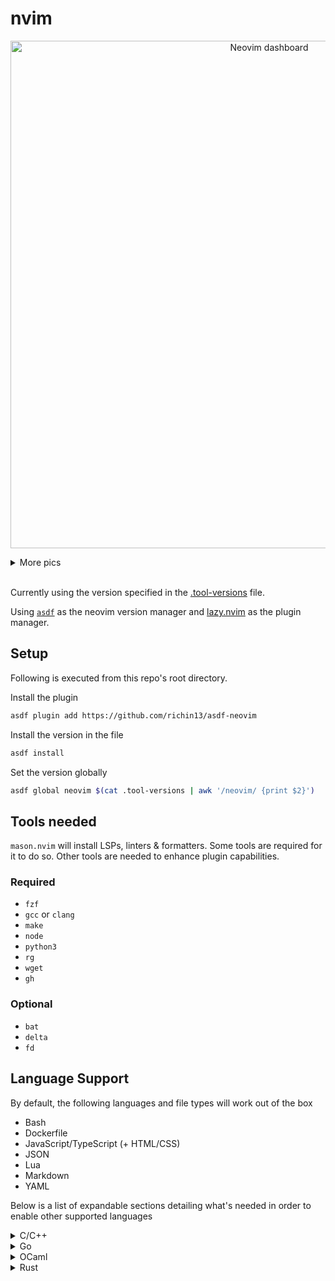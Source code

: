 # nvim

<p align="center">
  <img width="812" alt="Neovim dashboard" src="https://github.com/ismailshak/nvim/assets/23173408/bdd6c244-a663-438f-83fe-c9c0dfdf5d65">
</p>

<details><summary>More pics</summary>
  <p><sub>Customized <a href="https://wezfurlong.org/wezterm/index.html">Wezterm</a> - Modified <a href="https://cocopon.github.io/iceberg.vim/">Iceberg</a> - Modified & nerd-font-patched <a href="https://commitmono.com/">Commit Mono</a></sub></p>

  <p align="center">
    <img width="812" alt="LSP progress spinner" src="https://github.com/ismailshak/nvim/assets/23173408/960ede2e-bf75-4c2d-abed-70f8d5cc560b">
    <img width="812" alt="Git diff" src="https://github.com/ismailshak/nvim/assets/23173408/c29c9482-e63c-4f3c-9feb-f503db1f1a6d">
    <img width="812" alt="Autocomplete and diagnostics" src="https://github.com/ismailshak/nvim/assets/23173408/75ee8ee1-673f-4d76-bb50-35b5cdae6987">
    <img width="812" alt="Terminal" src="https://github.com/ismailshak/nvim/assets/23173408/1380ab8e-6b4b-49e8-9a74-44dd71914006">
  </p>
</details>

<br />

Currently using the version specified in the [.tool-versions](./.tool-versions) file.

Using [`asdf`](https://github.com/asdf-vm/asdf) as the neovim version manager and [lazy.nvim](https://github.com/folke/lazy.nvim) as the plugin manager.

## Setup

Following is executed from this repo's root directory.

Install the plugin

```bash
asdf plugin add https://github.com/richin13/asdf-neovim
```

Install the version in the file

```bash
asdf install
```

Set the version globally

```bash
asdf global neovim $(cat .tool-versions | awk '/neovim/ {print $2}')
```

## Tools needed

`mason.nvim` will install LSPs, linters & formatters. Some tools are required for it to do so. Other tools are needed to enhance plugin capabilities.

### Required

- `fzf`
- `gcc` or `clang`
- `make`
- `node`
- `python3`
- `rg`
- `wget`
- `gh`

### Optional

- `bat`
- `delta`
- `fd`

## Language Support

By default, the following languages and file types will work out of the box

- Bash
- Dockerfile
- JavaScript/TypeScript (+ HTML/CSS)
- JSON
- Lua
- Markdown
- YAML

Below is a list of expandable sections detailing what's needed in order to enable other supported languages

<details>
<summary>C/C++</summary>

Using your system's package manager, install the following and make sure they're on your `$PATH`:

- `clangd`
- `clang-format`

</details>

<details>
<summary>Go</summary>

Install go using your method of choice. Then you'll need to install the following:

- `gopls` (language server)

```bash
go install golang.org/x/tools/gopls@latest
```

- `goimports` (formatter, same as `gofmt` but also organizes imports)

```bash
go install golang.org/x/tools/cmd/goimports@latest
```

Since `$GOPATH` should already be on your `$PATH`, no more configuration is needed

</details>

<details>
<summary>OCaml</summary>

Using your system's package manager, install [`opam`](https://opam.ocaml.org/). Then run the following commands:

- Initialize internals

```bash
opam init
```

- Install LSP and formatter

```bash
opam install -y ocaml-lsp-server ocamlformat
```

The path to packages should be automatically added to your `$PATH`, so no more configuration needed

</details>

<details>
<summary>Rust</summary>

Install [`rustup`](https://www.rust-lang.org/tools/install) using the method of your choosing. Then run the following commands:

- Add `rust_analyzer` (language server)

```bash
rustup component add rust-analyzer
```

- Add `rustfmt` (formatter)

```bash
rustup component add rustfmt
```

- Add `clippy` (linter)

```bash
rustup component add clippy
```

The `rustup` installation should automatically handle updating your `$PATH`, so no more configuration needed

</details>
